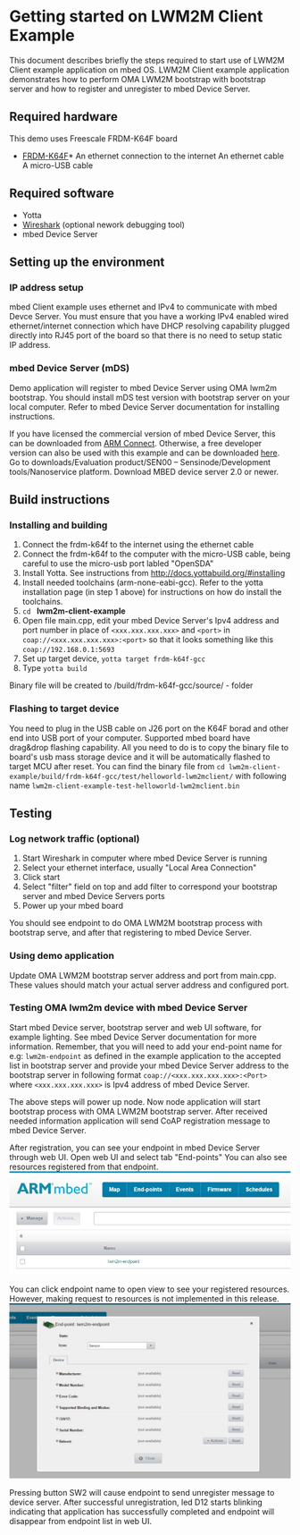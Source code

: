 # Getting started on LWM2M Client Example

This document describes briefly the steps required to start use of LWM2M Client example application on mbed OS. LWM2M Client example application demonstrates how to perform OMA LWM2M bootstrap with bootstrap server and how to register and unregister to mbed Device Server.

## Required hardware

This demo uses Freescale FRDM-K64F board
* [FRDM-K64F](http://developer.mbed.org/platforms/frdm-k64f/)*
An ethernet connection to the internet
An ethernet cable
A micro-USB cable

## Required software

* Yotta
* [Wireshark](https://www.wireshark.org/) (optional nework debugging tool)
* mbed Device Server

## Setting up the environment

### IP address setup

mbed Client example uses ethernet and IPv4 to communicate with mbed Devce Server.
You must ensure that you have a working IPv4 enabled wired ethernet/internet connection which have DHCP resolving capability plugged directly into RJ45 port of the board so that there is no need to setup static IP address.

### mbed Device Server (mDS)

Demo application will register to mbed Device Server using OMA lwm2m bootstrap. You should install mDS test version with bootstrap server on your local computer. Refer to mbed Device Server documentation for installing instructions.

If you have licensed the commercial version of mbed Device Server, this can be downloaded from [ARM Connect](http://connect.arm.com/).
Otherwise, a free developer version can also be used with this example and can be downloaded [here](https://silver.arm.com/browse/SEN00).
Go to downloads/Evaluation product/SEN00 – Sensinode/Development tools/Nanoservice platform. Download MBED device server 2.0 or newer.

## Build instructions

### Installing and building
1. Connect the frdm-k64f to the internet using the ethernet cable
2. Connect the frdm-k64f to the computer with the micro-USB cable, being careful to use the micro-usb port labled "OpenSDA"
3. Install Yotta. See instructions from http://docs.yottabuild.org/#installing
4. Install needed toolchains (arm-none-eabi-gcc). Refer to the yotta installation page (in step 1 above) for instructions on how do install the toolchains.
5. `cd ` **lwm2m-client-example**
6. Open file main.cpp, edit your mbed Device Server's Ipv4 address and port number in place of  `<xxx.xxx.xxx.xxx>` and `<port>` in `coap://<xxx.xxx.xxx.xxx>:<port>` so that it looks something like this `coap://192.168.0.1:5693`
7. Set up target device, `yotta target frdm-k64f-gcc`
8. Type `yotta build`

Binary file will be created to /build/frdm-k64f-gcc/source/ - folder

### Flashing to target device

You need to plug in the USB cable on J26 port on the K64F borad and other end into  USB port of your computer.
Supported mbed board have drag&drop flashing capability. All you need to do is to copy the binary file to
board's usb mass storage device and it will be automatically flashed to target MCU after reset.
You can find the binary file from `cd lwm2m-client-example/build/frdm-k64f-gcc/test/helloworld-lwm2mclient/` with following name `lwm2m-client-example-test-helloworld-lwm2mclient.bin`

## Testing

### Log network traffic (optional)

1. Start Wireshark in computer where mbed Device Server is running
2. Select your ethernet interface, usually "Local Area Connection"
3. Click start
4. Select "filter" field on top and add filter to correspond your bootstrap server and mbed Device Servers ports
5. Power up your mbed board

You should see endpoint to do OMA LWM2M bootstrap process with bootstrap serve, and after that registering to mbed Device Server.

### Using demo application

Update OMA LWM2M bootstrap server address and port from main.cpp. These values should match your actual server address and configured port.

### Testing OMA lwm2m device with mbed Device Server

Start mbed Device server, bootstrap server and web UI software, for example lighting. See mbed Device Server documentation for more information.
Remember, that you will need to add your end-point name for e.g: `lwm2m-endpoint` as defined in the example application to the accepted list in bootstrap server and provide your mbed Device Server address to the bootstrap server in following format `coap://<xxx.xxx.xxx.xxx>:<Port>` where `<xxx.xxx.xxx.xxx>` is Ipv4 address of mbed Device Server.

The above steps will power up node. Now node application will start bootstrap process with OMA LWM2M bootstrap server. After received needed information application will send CoAP registration message to mbed Device Server.

After registration, you can see your endpoint in mbed Device Server through web UI. Open web UI and select tab "End-points"
You can also see resources registered from that endpoint.
![Node registered](img/registered.jpg)

You can click endpoint name to open view to see your registered resources. However, making request to resources is not implemented in this release.
![Resource list](img/endpoint_resources.jpg)

Pressing button SW2 will cause endpoint to send unregister message to device server. After successful unregistration, led D12 starts blinking indicating that application has successfully completed and endpoint will disappear from endpoint list in web UI.

